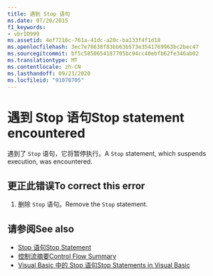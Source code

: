 ```yaml
---
title: 遇到 Stop 语句
ms.date: 07/20/2015
f1_keywords:
- vbrID999
ms.assetid: 4ef7216c-761a-41dc-a20c-ba133f4f1d18
ms.openlocfilehash: 3ec7e78638f83bb63b573e3541769963bc2bec47
ms.sourcegitcommit: bf5c5850654187705bc94cc40ebfb62fe346ab02
ms.translationtype: MT
ms.contentlocale: zh-CN
ms.lasthandoff: 09/23/2020
ms.locfileid: "91078705"
---
```

# <a name="stop-statement-encountered"></a><span data-ttu-id="53d7c-102">遇到 Stop 语句</span><span class="sxs-lookup"><span data-stu-id="53d7c-102">Stop statement encountered</span></span>

<span data-ttu-id="53d7c-103">遇到了 `Stop` 语句，它将暂停执行。</span><span class="sxs-lookup"><span data-stu-id="53d7c-103">A `Stop` statement, which suspends execution, was encountered.</span></span>  
  
## <a name="to-correct-this-error"></a><span data-ttu-id="53d7c-104">更正此错误</span><span class="sxs-lookup"><span data-stu-id="53d7c-104">To correct this error</span></span>  
  
1. <span data-ttu-id="53d7c-105">删除 `Stop` 语句。</span><span class="sxs-lookup"><span data-stu-id="53d7c-105">Remove the `Stop` statement.</span></span>  
  
## <a name="see-also"></a><span data-ttu-id="53d7c-106">请参阅</span><span class="sxs-lookup"><span data-stu-id="53d7c-106">See also</span></span>

- [<span data-ttu-id="53d7c-107">Stop 语句</span><span class="sxs-lookup"><span data-stu-id="53d7c-107">Stop Statement</span></span>](../language-reference/statements/stop-statement.md)
- [<span data-ttu-id="53d7c-108">控制流摘要</span><span class="sxs-lookup"><span data-stu-id="53d7c-108">Control Flow Summary</span></span>](../language-reference/keywords/control-flow-summary.md)
- [<span data-ttu-id="53d7c-109">Visual Basic 中的 Stop 语句</span><span class="sxs-lookup"><span data-stu-id="53d7c-109">Stop Statements in Visual Basic</span></span>](/visualstudio/debugger/stop-statements-in-visual-basic)
